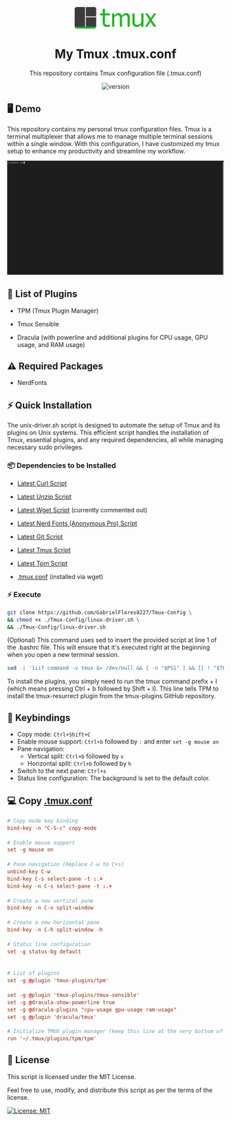 <div align="center">
  <img src='https://github.com/GabrielFlores8227/GabrielFlores8227/blob/main/global-assets/Tmux-Config/image.png' height='50'>
</div>

<h1 align="center">
  My Tmux .tmux.conf
</h1>

<p align="center">
  This repository contains Tmux configuration file (.tmux.conf)
</p>

<p align="center">
  <img src="https://img.shields.io/badge/version-2.0.0-blue" alt="version">
</p>

##  🖥️ Demo

This repository contains my personal tmux configuration files. Tmux is a terminal multiplexer that allows me to manage multiple terminal sessions within a single window. With this configuration, I have customized my tmux setup to enhance my productivity and streamline my workflow.

![GIF](https://github.com/GabrielFlores8227/GabrielFlores8227/blob/main/global-assets/Tmux-Config/image.gif)

## 📝 List of Plugins

- TPM (Tmux Plugin Manager)
  
- Tmux Sensible
  
- Dracula (with powerline and additional plugins for CPU usage, GPU usage, and RAM usage)

## ⚠️ Required Packages

- NerdFonts

## ⚡ Quick Installation

The unix-driver.sh script is designed to automate the setup of Tmux and its plugins on Unix systems. This efficient script handles the installation of Tmux, essential plugins, and any required dependencies, all while managing necessary sudo privileges.

### 📦 Dependencies to be Installed

- [Latest Curl Script](https://github.com/GabrielFlores8227/Linux-Packages/blob/main/latest-curl/latest-curl.sh)

- [Latest Unzip Script](https://github.com/GabrielFlores8227/Linux-Packages/blob/main/latest-unzip/latest-unzip.sh)

- [Latest Wget Script](https://github.com/GabrielFlores8227/Linux-Packages/blob/main/latest-wget/latest-wget.sh) (currently commented out)

- [Latest Nerd Fonts (Anonymous Pro) Script](https://github.com/GabrielFlores8227/Linux-Packages/blob/main/latest-nerdfonts-anonymouspro/latest-nerdfonts-anonymouspro.sh)
  
- [Latest Git Script](https://github.com/GabrielFlores8227/Linux-Packages/blob/main/latest-git/latest-git.sh)

- [Latest Tmux Script](https://github.com/GabrielFlores8227/Linux-Packages/blob/main/latest-tmux/latest-tmux.sh)
  
- [Latest Tpm Script](https://github.com/GabrielFlores8227/Linux-Packages/blob/main/latest-tpm/latest-tpm.sh)
  
- [.tmux.conf](https://github.com/GabrielFlores8227/Tmux-Config/blob/main/.tmux.conf) (installed via wget)

### ⚡ Execute

```bash
git clone https://github.com/GabrielFlores8227/Tmux-Config \
&& chmod +x ./Tmux-Config/linux-driver.sh \
&& ./Tmux-Config/linux-driver.sh
```

(Optional) This command uses sed to insert the provided script at line 1 of the .bashrc file. This will ensure that it's executed right at the beginning when you open a new terminal session.

```bash
sed -i '1iif command -v tmux &> /dev/null && [ -n "$PS1" ] && [[ ! "$TERM" =~ screen ]] && [[ ! "$TERM" =~ tmux ]] && [ -z "$TMUX" ]; then exec tmux; fi' ~/.bashrc
```

To install the plugins, you simply need to run the tmux command prefix + I (which means pressing Ctrl + b followed by Shift + I). This line tells TPM to install the tmux-resurrect plugin from the tmux-plugins GitHub repository.

## 📎 Keybindings

- Copy mode: `Ctrl+Shift+C`
- Enable mouse support: `Ctrl+b` followed by `:` and enter `set -g mouse on`
- Pane navigation:
  - Vertical split: `Ctrl+b` followed by `v`
  - Horizontal split: `Ctrl+b` followed by `h`
- Switch to the next pane: `Ctrl+s`
- Status line configuration: The background is set to the default color.

## 💻 Copy [.tmux.conf](https://github.com/GabrielFlores8227/Tmux-Config/blob/main/.tmux.conf)

```conf
# Copy mode key binding
bind-key -n "C-S-c" copy-mode

# Enable mouse support
set -g mouse on

# Pane navigation (Replace C-w to C+s)
unbind-key C-w
bind-key C-s select-pane -t :.+
bind-key -n C-s select-pane -t :.+

# Create a new vertical pane
bind-key -n C-v split-window

# Create a new horizontal pane
bind-key -n C-h split-window -h

# Status line configuration
set -g status-bg default


# List of plugins
set -g @plugin 'tmux-plugins/tpm'

set -g @plugin 'tmux-plugins/tmux-sensible'
set -g @dracula-show-powerline true
set -g @dracula-plugins "cpu-usage gpu-usage ram-usage"
set -g @plugin 'dracula/tmux'

# Initialize TMUX plugin manager (keep this line at the very bottom of tmux.conf)
run '~/.tmux/plugins/tpm/tpm'
```

## 📖 License

This script is licensed under the MIT License.

Feel free to use, modify, and distribute this script as per the terms of the license.

[![License: MIT](https://img.shields.io/badge/License-MIT-yellow.svg)](https://opensource.org/licenses/MIT)

